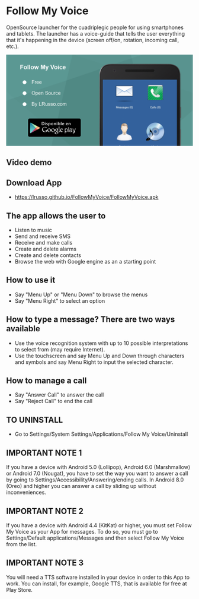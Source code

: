 # Follow My Voice

OpenSource launcher for the cuadriplegic people for using smartphones and tablets. The launcher has a voice-guide that tells the user everything that it's happening in the device (screen off/on, rotation, incoming call, etc.).

![alt screen](https://raw.githubusercontent.com/lrusso/FollowMyVoice/master/FollowMyVoice.png)

## Video demo



## Download App

- https://lrusso.github.io/FollowMyVoice/FollowMyVoice.apk

## The app allows the user to
- Listen to music
- Send and receive SMS
- Receive and make calls
- Create and delete alarms
- Create and delete contacts
- Browse the web with Google engine as an a starting point

## How to use it
- Say "Menu Up" or "Menu Down" to browse the menus
- Say "Menu Right" to select an option

## How to type a message? There are two ways available
- Use the voice recognition system with up to 10 possible interpretations to select from (may require Internet).
- Use the touchscreen and say Menu Up and Down through characters and symbols and say Menu Right to input the selected character.

## How to manage a call
- Say "Answer Call" to answer the call
- Say "Reject Call" to end the call

## TO UNINSTALL
- Go to Settings/System Settings/Applications/Follow My Voice/Uninstall

## IMPORTANT NOTE 1
If you have a device with Android 5.0 (Lollipop), Android 6.0 (Marshmallow) or Android 7.0 (Nougat), you have to set the way you want to answer a call by going to Settings/Accessibility/Answering/ending calls. In Android 8.0 (Oreo) and higher you can answer a call by sliding up without inconveniences.

## IMPORTANT NOTE 2
If you have a device with Android 4.4 (KitKat) or higher, you must set Follow My Voice as your App for messages. To do so, you must go to Settings/Default applications/Messages and then select Follow My Voice from the list.

## IMPORTANT NOTE 3
You will need a TTS software installed in your device in order to this App to work. You can install, for example, Google TTS, that is available for free at Play Store.
